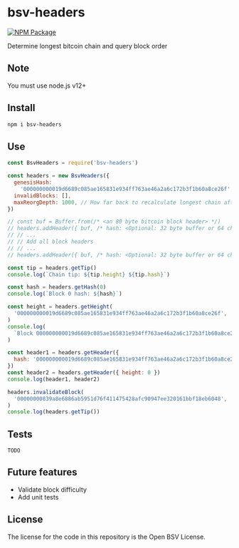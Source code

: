 # bsv-headers

[![NPM Package](https://img.shields.io/npm/v/bsv-headers.svg?style=flat-square)](https://www.npmjs.org/package/bsv-headers)

Determine longest bitcoin chain and query block order

## Note

You must use node.js v12+

## Install

```sh
npm i bsv-headers
```

## Use

```js
const BsvHeaders = require('bsv-headers')

const headers = new BsvHeaders({
  genesisHash:
    '000000000019d6689c085ae165831e934ff763ae46a2a6c172b3f1b60a8ce26f',
  invalidBlocks: [],
  maxReorgDepth: 1000, // How far back to recalculate longest chain after adding new block headers. Set to 0 to always recalculate from genesis (slower)
})

// const buf = Buffer.from(/* <an 80 byte bitcoin block header> */)
// headers.addHeader({ buf, /* hash: <Optional: 32 byte buffer or 64 char string hex string of buf block hash. Used for performance> */ })
// // ...
// // Add all block headers
// // ...
// headers.addHeader({ buf, /* hash: <Optional: 32 byte buffer or 64 char string hex string of buf block hash. Used for performance> */ })

const tip = headers.getTip()
console.log(`Chain tip: ${tip.height} ${tip.hash}`)

const hash = headers.getHash(0)
console.log(`Block 0 hash: ${hash}`)

const height = headers.getHeight(
  '000000000019d6689c085ae165831e934ff763ae46a2a6c172b3f1b60a8ce26f',
)
console.log(
  `Block 000000000019d6689c085ae165831e934ff763ae46a2a6c172b3f1b60a8ce26f height: ${height}`,
)

const header1 = headers.getHeader({
  hash: '000000000019d6689c085ae165831e934ff763ae46a2a6c172b3f1b60a8ce26f',
})
const header2 = headers.getHeader({ height: 0 })
console.log(header1, header2)

headers.invalidateBlock(
  '00000000839a8e6886ab5951d76f411475428afc90947ee320161bbf18eb6048',
)
console.log(headers.getTip())
```

## Tests

`TODO`

## Future features

- Validate block difficulty
- Add unit tests

## License

The license for the code in this repository is the Open BSV License.
